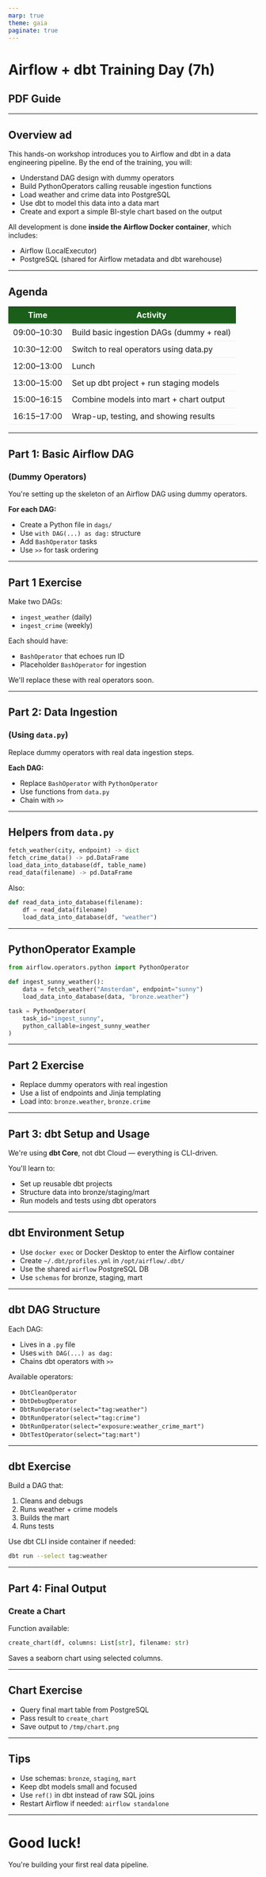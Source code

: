 ```yaml
---
marp: true
theme: gaia
paginate: true
---
```


<style>
:root {
  --color-background: #f4fdf4;     /* pale green-tinted white */
  --color-foreground: #1f331f;     /* deep green-black for main text */
  --color-highlight: #228b22;      /* ForestGreen for links and accents */
  --color-dimmed: #6b8f6b;         /* muted desaturated ForestGreen */
  --color-table-header: #1a5e1a;   /* strong dark green for tables */
  --color-table-header-text: #ffffff; /* white text on dark green */
}

/* Optional: style table headers if using standard Markdown tables */
table th {
  background-color: var(--color-table-header);
  color: var(--color-table-header-text);
  font-weight: bold;
  padding: 0.4em 0.6em;
  border-bottom: 2px solid #cccccc;
}

table td {
  padding: 0.4em 0.6em;
  border-bottom: 1px solid #eeeeee;
}
</style>


<!-- _class: lead -->

# Airflow + dbt Training Day (7h)  
## PDF Guide

---

## Overview  ad

This hands-on workshop introduces you to Airflow and dbt in a data engineering pipeline. By the end of the training, you will:

- Understand DAG design with dummy operators  
- Build PythonOperators calling reusable ingestion functions  
- Load weather and crime data into PostgreSQL  
- Use dbt to model this data into a data mart  
- Create and export a simple BI-style chart based on the output  

All development is done **inside the Airflow Docker container**, which includes:

- Airflow (LocalExecutor)  
- PostgreSQL (shared for Airflow metadata and dbt warehouse)

---

## Agenda

| Time        | Activity                                  |
|-------------|-------------------------------------------|
| 09:00–10:30 | Build basic ingestion DAGs (dummy + real) |
| 10:30–12:00 | Switch to real operators using data.py    |
| 12:00–13:00 | Lunch                                     |
| 13:00–15:00 | Set up dbt project + run staging models   |
| 15:00–16:15 | Combine models into mart + chart output   |
| 16:15–17:00 | Wrap-up, testing, and showing results     |

---

## Part 1: Basic Airflow DAG  
### (Dummy Operators)

You're setting up the skeleton of an Airflow DAG using dummy operators.

**For each DAG:**

- Create a Python file in `dags/`
- Use `with DAG(...) as dag:` structure
- Add `BashOperator` tasks
- Use `>>` for task ordering

---

## Part 1 Exercise

Make two DAGs:

- `ingest_weather` (daily)
- `ingest_crime` (weekly)

Each should have:

- `BashOperator` that echoes run ID  
- Placeholder `BashOperator` for ingestion

We'll replace these with real operators soon.

---

## Part 2: Data Ingestion  
### (Using `data.py`)

Replace dummy operators with real data ingestion steps.

**Each DAG:**

- Replace `BashOperator` with `PythonOperator`
- Use functions from `data.py`
- Chain with `>>`

---

## Helpers from `data.py`

```python
fetch_weather(city, endpoint) -> dict  
fetch_crime_data() -> pd.DataFrame  
load_data_into_database(df, table_name)  
read_data(filename) -> pd.DataFrame
```

Also:

```python
def read_data_into_database(filename):
    df = read_data(filename)
    load_data_into_database(df, "weather")
```

---

## PythonOperator Example

```python
from airflow.operators.python import PythonOperator

def ingest_sunny_weather():
    data = fetch_weather("Amsterdam", endpoint="sunny")
    load_data_into_database(data, "bronze.weather")

task = PythonOperator(
    task_id="ingest_sunny",
    python_callable=ingest_sunny_weather
)
```

---

## Part 2 Exercise

- Replace dummy operators with real ingestion  
- Use a list of endpoints and Jinja templating  
- Load into: `bronze.weather`, `bronze.crime`

---

## Part 3: dbt Setup and Usage

We're using **dbt Core**, not dbt Cloud — everything is CLI-driven.

You'll learn to:

- Set up reusable dbt projects  
- Structure data into bronze/staging/mart  
- Run models and tests using dbt operators  

---

## dbt Environment Setup

- Use `docker exec` or Docker Desktop to enter the Airflow container  
- Create `~/.dbt/profiles.yml` in `/opt/airflow/.dbt/`  
- Use the shared `airflow` PostgreSQL DB  
- Use `schemas` for bronze, staging, mart  

---

## dbt DAG Structure

Each DAG:

- Lives in a `.py` file  
- Uses `with DAG(...) as dag:`  
- Chains dbt operators with `>>`  

Available operators:

- `DbtCleanOperator`  
- `DbtDebugOperator`  
- `DbtRunOperator(select="tag:weather")`  
- `DbtRunOperator(select="tag:crime")`  
- `DbtRunOperator(select="exposure:weather_crime_mart")`  
- `DbtTestOperator(select="tag:mart")`

---

## dbt Exercise

Build a DAG that:

1. Cleans and debugs  
2. Runs weather + crime models  
3. Builds the mart  
4. Runs tests

Use dbt CLI inside container if needed:

```bash
dbt run --select tag:weather
```

---

## Part 4: Final Output  
### Create a Chart

Function available:

```python
create_chart(df, columns: List[str], filename: str)
```

Saves a seaborn chart using selected columns.

---

## Chart Exercise

- Query final mart table from PostgreSQL  
- Pass result to `create_chart`  
- Save output to `/tmp/chart.png`  

---

## Tips

- Use schemas: `bronze`, `staging`, `mart`  
- Keep dbt models small and focused  
- Use `ref()` in dbt instead of raw SQL joins  
- Restart Airflow if needed: `airflow standalone`

---

# Good luck!  
You're building your first real data pipeline.
